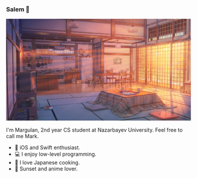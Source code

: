 ### Salem 👋

<img src="https://github.com/enumcase/enumcase/blob/main/assets/background.jpg">

I'm Margulan, 2nd year CS student at Nazarbayev University.
Feel free to call me Mark.

- 🍎 iOS and Swift enthusiast. 
- 💻 I enjoy low-level programming.
- 🍱 I love Japanese cooking.
- 🌇 Sunset and anime lover.
